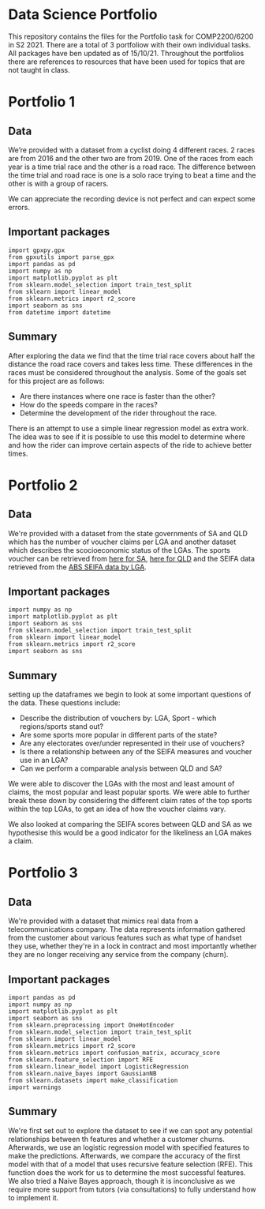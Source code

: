# Data Science Portfolio

This repository contains the files for the Portfolio task for COMP2200/6200 in S2 2021. There are a total of 3 portfoliow with their own individual tasks. All packages have ben updated as of 15/10/21. Throughout the portfolios there are references to resources that have been used for topics that are not taught in class. 

# Portfolio 1
## Data
We’re provided with a dataset from a cyclist doing 4 different races. 2 races are from 2016 and the other two are from 2019. One of the races from each year is a time trial race and the other is a road race. The difference between the time trial and road race is one is a solo race trying to beat a time and the other is with a group of racers. 

We can appreciate the recording device is not perfect and can expect some errors. 

## Important packages
```import gpxpy
import gpxpy.gpx
from gpxutils import parse_gpx 
import pandas as pd
import numpy as np 
import matplotlib.pyplot as plt
from sklearn.model_selection import train_test_split
from sklearn import linear_model
from sklearn.metrics import r2_score
import seaborn as sns
from datetime import datetime
```
## Summary
After exploring the data we find that the time trial race covers about half the distance the road race covers and takes less time. These differences in the races must be considered throughout the analysis. 
Some of the goals set for this project are as follows: 
-	Are there instances where one race is faster than the other? 
-	How do the speeds compare in the races? 
-	Determine the development of the rider throughout the race. 


There is an attempt to use a simple linear regression model as extra work. The idea was to see if it is possible to use this model to determine where and how the rider can improve certain aspects of the ride to achieve better times. 

# Portfolio 2
## Data
We're provided with a dataset from the state governments of SA and QLD which has the number of voucher claims per LGA and another dataset which describes the scocioeconomic status of the LGAs. The sports voucher can be retrieved from [here for SA](https://data.gov.au/dataset/ds-sa-14daba50-04ff-46c6-8468-9fa593b9f100/details), [here for QLD](https://data.gov.au/dataset/ds-qld-3118838a-d425-48fa-bfc9-bc615ddae44e/details?q=get%20started%20vouchers) and the SEIFA data retrieved from the [ABS SEIFA data by LGA](http://stat.data.abs.gov.au/Index.aspx?DataSetCode=ABS_SEIFA_LGA#).
## Important packages
```import pandas as pd
import numpy as np
import matplotlib.pyplot as plt
import seaborn as sns
from sklearn.model_selection import train_test_split
from sklearn import linear_model
from sklearn.metrics import r2_score
import seaborn as sns
```

## Summary
setting up the dataframes we begin to look at some important questions of the data. These questions include: 
* Describe the distribution of vouchers by: LGA, Sport - which regions/sports stand out? 
* Are some sports more popular in different parts of the state?
* Are any electorates over/under represented in their use of vouchers?
* Is there a relationship between any of the SEIFA measures and voucher use in an LGA?
* Can we perform a comparable analysis between QLD and SA? 

We were able to discover the LGAs with the most and least amount of claims, the most popular and least popular sports. We were able to further break these down by considering the different claim rates of the top sports within the top LGAs, to get an idea of how the voucher claims vary. 

We also looked at comparing the SEIFA scores between QLD and SA as we hypothesise this would be a good indicator for the likeliness an LGA makes a claim. 

# Portfolio 3
## Data
We're provided with a dataset that mimics real data from a telecommunications company. The data represents information gathered from the customer about various features such as what type of handset they use, whether they're in a lock in contract and most importantly whether they are no longer receiving any service from the company (churn).

## Important packages
```
import pandas as pd
import numpy as np
import matplotlib.pyplot as plt
import seaborn as sns
from sklearn.preprocessing import OneHotEncoder
from sklearn.model_selection import train_test_split
from sklearn import linear_model
from sklearn.metrics import r2_score
from sklearn.metrics import confusion_matrix, accuracy_score
from sklearn.feature_selection import RFE
from sklearn.linear_model import LogisticRegression
from sklearn.naive_bayes import GaussianNB
from sklearn.datasets import make_classification
import warnings
```
## Summary
We're first set out to explore the dataset to see if we can spot any potential relationships between th features and whether a customer churns. Afterwards, we use an logistic regression model with specified features to make the predictions. Afterwards, we compare the accuracy of the first model with that of a model that uses recursive feature selection (RFE). This function does the work for us to determine the most successful features. We also tried a Naive Bayes approach, though it is inconclusive as we require more support from tutors (via consultations) to fully understand how to implement it. 
